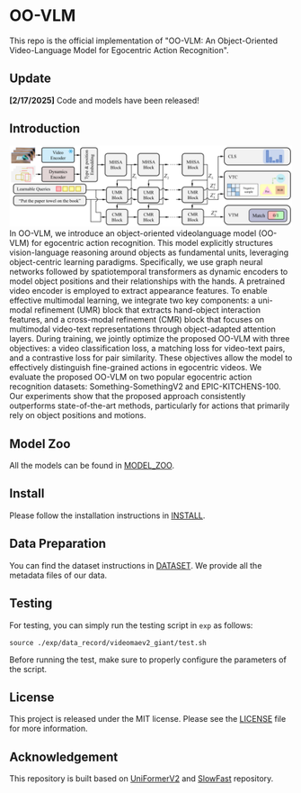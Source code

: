 # OO-VLM

This repo is the official implementation of "OO-VLM: An Object-Oriented Video-Language Model for Egocentric Action Recognition".

## Update

**[2/17/2025]**
Code and models have been released!

## Introduction

![PWC](Model_Overview.svg)
In OO-VLM, we introduce an object-oriented videolanguage model (OO-VLM) for egocentric action recognition.
This model explicitly structures vision-language reasoning around
objects as fundamental units, leveraging object-centric learning
paradigms. Specifically, we use graph neural networks followed
by spatiotemporal transformers as dynamic encoders to model
object positions and their relationships with the hands. A pretrained video encoder is employed to extract appearance features.
To enable effective multimodal learning, we integrate two key
components: a uni-modal refinement (UMR) block that extracts
hand-object interaction features, and a cross-modal refinement
(CMR) block that focuses on multimodal video-text representations through object-adapted attention layers. During training,
we jointly optimize the proposed OO-VLM with three objectives:
a video classification loss, a matching loss for video-text pairs, and
a contrastive loss for pair similarity. These objectives allow the
model to effectively distinguish fine-grained actions in egocentric
videos. We evaluate the proposed OO-VLM on two popular
egocentric action recognition datasets: Something-SomethingV2 and EPIC-KITCHENS-100. Our experiments show that
the proposed approach consistently outperforms state-of-the-art
methods, particularly for actions that primarily rely on object
positions and motions.

## Model Zoo

All the models can be found in [MODEL_ZOO](MODEL_ZOO.md).

## Install

Please follow the installation instructions in [INSTALL](INSTALL.md).

## Data Preparation

You can find the dataset instructions in [DATASET](DATASET.md). We provide all the metadata files of our data.

## Testing

For testing, you can simply run the testing script in `exp` as follows:
```shell
source ./exp/data_record/videomaev2_giant/test.sh
```
Before running the test, make sure to properly configure the parameters of the script.

[//]: # (##  Cite OO-VLM)

[//]: # ()
[//]: # (If you find this repository useful, please use the following BibTeX entry for citation.)

[//]: # ()
[//]: # (```latex)

[//]: # ()
[//]: # (```)

## License

This project is released under the MIT license. Please see the [LICENSE](LICENSE) file for more information.

## Acknowledgement

This repository is built based on [UniFormerV2](https://github.com/OpenGVLab/UniFormerV2) and [SlowFast](https://github.com/facebookresearch/SlowFast) repository.
